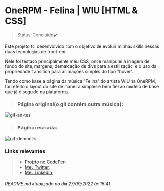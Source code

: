 # OneRPM - Felina | WIU [HTML & CSS]

>Status: Concluído✔️

Este projeto foi desenvolvido com o objetivo de evoluir minhas skills nessas duas tecnologias de front-end. <br>

Nele foi testado principalmente meu CSS, onde manipulei a imagem de fundo do site, margens, demarcação de divs para a estilização, e o uso da propriedade transition para animações simples do tipo "hover".

Tendo como base a página da música "Felina" do artista WIU na OneRPM, foi refeito o layout do site de maneira simples e bem fiel ao modelo de base que já é seguido na plataforma.

>### Página original(o gif contém outra música):
![gif-an-tes](https://user-images.githubusercontent.com/100325007/192617940-6532edb2-a243-4e81-b0c3-9d6799744ea5.gif)

>### Página recriada:
![gif-demontrs](https://user-images.githubusercontent.com/100325007/192616604-072ff609-e157-41eb-bbce-f55e79c6a8c9.gif)

### Links relevantes

>+ [Projeto no CodePen](https://codepen.io/lucahborges/full/Rwyxrwm);
>+ [Meu Twitter](https://twitter.com/lucahborges_25);
>+ [Meu LinkedIn](https://www.linkedin.com/in/lucas-henrique-borges-b66565211/);

<h6>README.md atualizado no dia 27/09/2022 às 16:41</h6>
